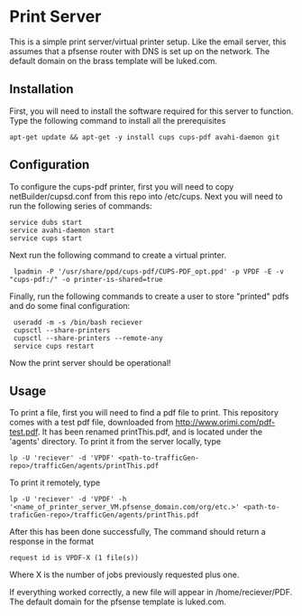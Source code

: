 # Print Server
This is a simple print server/virtual printer setup. Like the email server, this assumes that a pfsense router with DNS is set up on the network. The default domain on the brass template will be luked.com.

## Installation
First, you will need to install the software required for this server to function. Type the following command to install all the prerequisites 
    
    apt-get update && apt-get -y install cups cups-pdf avahi-daemon git

## Configuration
To configure the cups-pdf printer, first you will need to copy netBuilder/cupsd.conf from this repo into /etc/cups. Next you will need to run the following series of commands: 

    service dubs start
    service avahi-daemon start 
    service cups start
    
 Next run the following command to create a virtual printer.
     
     lpadmin -P '/usr/share/ppd/cups-pdf/CUPS-PDF_opt.ppd' -p VPDF -E -v "cups-pdf:/" -o printer-is-shared=true
 Finally, run the following commands to create a user to store "printed" pdfs and do some final configuration: 
 
     useradd -m -s /bin/bash reciever
     cupsctl --share-printers
     cupsctl --share-printers --remote-any
     service cups restart
 Now the print server should be operational!

## Usage
To print a file, first you will need to find a pdf file to print. This repository comes with a test pdf file, downloaded from http://www.orimi.com/pdf-test.pdf. It has been renamed printThis.pdf, and is located under the 'agents' directory. To print it from the server locally, type 
    
    lp -U 'reciever' -d 'VPDF' <path-to-trafficGen-repo>/trafficGen/agents/printThis.pdf

To print it remotely, type 
    
    lp -U 'reciever' -d 'VPDF' -h '<name_of_printer_server_VM.pfsense_domain.com/org/etc.>' <path-to-traficGen-repo>/trafficGen/agents/printThis.pdf
After this has been done successfully, The command should return a response in the format

    request id is VPDF-X (1 file(s))
Where X is the number of jobs previously requested plus one.

If everything worked correctly, a new file will appear in /home/reciever/PDF. The default domain for the pfsense template is luked.com.
